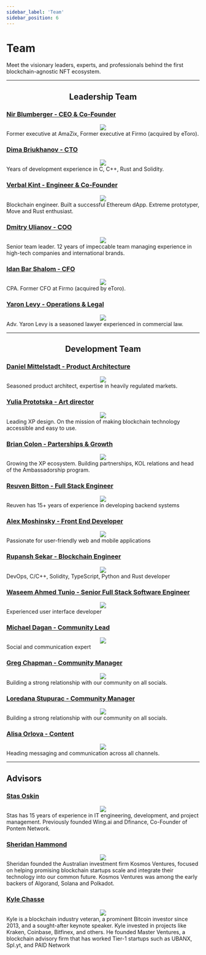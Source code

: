 ```yaml
---
sidebar_label: 'Team'
sidebar_position: 6
---
```


# Team

Meet the visionary leaders, experts, and professionals behind the first blockchain-agnostic NFT ecosystem.

<hr/>

## <center>Leadership Team</center>

### <a href="https://www.linkedin.com/in/nir-blumberger-714168155/">Nir Blumberger - CEO & Co-Founder</a>
<div align="center">
    <img src="../../static/img/17.Nir.png"/>
</div>
Former executive at AmaZix, Former executive at Firmo (acquired by eToro).

### <a href="https://www.linkedin.com/in/dmitry-briukhanov-60b2ab45/">Dima Briukhanov - CTO</a>
<div align="center">
    <img src="../../static/img/18.Dima.png"/>
</div>
Years of development experience in C, C++, Rust and Solidity.

### <a href="#">Verbal Kint - Engineer & Co-Founder</a>
<div align="center">
    <img src="../../static/img/19.Verbal.png"/>
</div>
Blockchain engineer. Built a successful Ethereum dApp. Extreme prototyper, Move and Rust enthusiast.

### <a href="https://www.linkedin.com/in/dimaulyanov/">Dmitry Ulianov - COO</a>
<div align="center">
    <img src="../../static/img/20.DimaU.png"/>
</div>
Senior team leader. 12 years of impeccable team managing experience in high-tech companies and international brands.

### <a href="https://www.linkedin.com/in/idan-bar-shalom-2ba03b85/">Idan Bar Shalom - CFO</a>
<div align="center">
    <img src="../../static/img/21.Idan.png"/>
</div>
CPA. Former CFO at Firmo (acquired by eToro).

### <a href="#">Yaron Levy - Operations & Legal</a>
<div align="center">
    <img src="../../static/img/22.Yaron.png"/>
</div>
Adv. Yaron Levy is a seasoned lawyer experienced in commercial law.

<hr/>

## <center>Development Team</center>

### <a href="https://www.linkedin.com/in/daniel-mittelstadt-317008156/">Daniel Mittelstadt - Product Architecture</a>
<div align="center">
    <img src="../../static/img/23.Daniel.png"/>
</div>
Seasoned product architect, expertise in heavily regulated markets.

### <a href="https://www.linkedin.com/in/julia-prototskaya-84a15238/">Yulia Prototska - Art director</a>
<div align="center">
    <img src="../../static/img/24.Yulia.png"/>
</div>
Leading XP design. On the mission of making blockchain technology accessible and easy to use.


### <a href="https://www.linkedin.com/in/beekeyyy/">Brian Colon - Parterships & Growth</a>
<div align="center">
    <img src="../../static/img/25.Brian.png"/>
</div>
Growing the XP ecosystem. Building partnerships, KOL relations and head of the Ambassadorship program.

### <a href="#">Reuven Bitton - Full Stack Engineer</a>
<div align="center">
    <img src="../../static/img/26.Blank.png"/>
</div>
Reuven has 15+ years of experience in developing backend systems

### <a href="https://www.linkedin.com/in/alex1mosh/">Alex Moshinsky - Front End Developer</a>
<div align="center">
    <img src="../../static/img/27.Alex.png"/>
</div>
Passionate for user-friendly web and mobile applications

### <a href="https://www.linkedin.com/in/rupansh-sekar-10941b16a/">Rupansh Sekar - Blockchain Engineer</a>
<div align="center">
    <img src="../../static/img/28.Rupansh.png"/>
</div>
DevOps, C/C++, Solidity, TypeScript, Python and Rust developer

### <a href="#">**Waseem Ahmed Tunio** - Senior Full Stack Software Engineer</a>
<div align="center">
    <img src="../../static/img/29.Waseem.png"/>
</div>
Experienced user interface developer

### <a href="https://www.linkedin.com/in/michael-dagan-155320209/">Michael Dagan - Community Lead</a>
<div align="center">
    <img src="../../static/img/30.Michael.png"/>
</div>
Social and communication expert

### <a href="https://www.linkedin.com/in/gregory-chapman-112460144/">Greg Chapman - Community Manager</a>
<div align="center">
    <img src="../../static/img/31.Greg.png"/>
</div>
Building a strong relationship with our community on all socials.

### <a href="https://www.linkedin.com/in/loredana-dobre-stupurac-854260183/">Loredana Stupurac - Community Manager</a>
<div align="center">
    <img src="../../static/img/32.Loredana.png"/>
</div>
Building a strong relationship with our community on all socials.

### <a href="#">Alisa Orlova - Content</a>
<div align="center">
    <img src="../../static/img/33.Alisa.png"/>
</div>
Heading messaging and communication across all channels.

<hr/>

## Advisors

### <a href="https://www.linkedin.com/in/stasoskin/">Stas Oskin</a>
<div align="center">
    <img src="../../static/img/34.Stas.png"/>
</div>
Stas has 15 years of experience in IT engineering, development, and project management. Previously founded Wing.ai and Dfinance, Co-Founder of Pontem Network.

### <a href="https://www.linkedin.com/in/sheridanhammond/">Sheridan Hammond</a>
<div align="center">
    <img src="../../static/img/35.Sheridan.png"/>
</div>
Sheridan founded the Australian investment firm Kosmos Ventures, focused on helping promising blockchain startups scale and integrate their technology into our common future. Kosmos Ventures was among the early backers of Algorand, Solana and Polkadot.

### <a href="https://www.linkedin.com/in/kylechasse/">Kyle Chasse</a>
<div align="center">
    <img src="../../static/img/36.Kyle.png"/>
</div>
Kyle is a blockchain industry veteran, a prominent Bitcoin investor since 2013, and a sought-after keynote speaker. Kyle invested in projects like Kraken, Coinbase, Bitfinex, and others. He founded Master Ventures, a blockchain advisory firm that has worked Tier-1 startups such as UBANX, Spl.yt, and PAID Network
